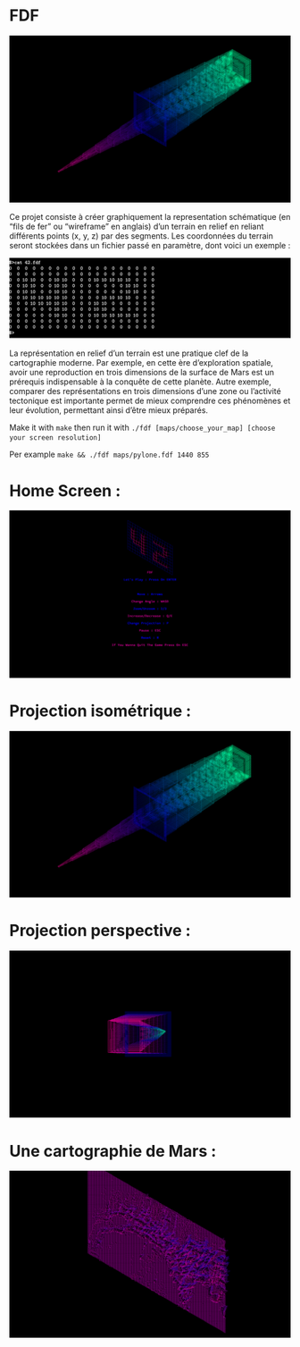 # FDF

![Pylone_iso](https://github.com/ibouabda/fdf/blob/master/pics/Pylone_iso.png)

Ce projet consiste à créer graphiquement la representation schématique (en “fils de
fer” ou “wireframe” en anglais) d’un terrain en relief en reliant différents points (x, y,
z) par des segments. Les coordonnées du terrain seront stockées dans un fichier passé en
paramètre, dont voici un exemple :

![Example](https://github.com/ibouabda/fdf/blob/master/pics/Example.png)

La représentation en relief d’un terrain est une pratique clef de la cartographie moderne. Par exemple, en cette ère d’exploration spatiale, avoir une reproduction en trois
dimensions de la surface de Mars est un prérequis indispensable à la conquête de cette
planète. Autre exemple, comparer des représentations en trois dimensions d’une zone ou
l’activité tectonique est importante permet de mieux comprendre ces phénomènes et leur
évolution, permettant ainsi d’être mieux préparés.

Make it with `make` then run it with `./fdf [maps/choose_your_map] [choose your screen resolution]`

Per example `make && ./fdf maps/pylone.fdf 1440 855`

# Home Screen :

![Home_Screen](https://github.com/ibouabda/fdf/blob/master/pics/Home_Screen.png)

# Projection isométrique :

![Pylone_iso](https://github.com/ibouabda/fdf/blob/master/pics/Pylone_iso.png)

# Projection perspective : 

![Pylone_pers](https://github.com/ibouabda/fdf/blob/master/pics/Pylone_pers.png)

# Une cartographie de Mars : 

![Mars](https://github.com/ibouabda/fdf/blob/master/pics/Mars.png)
